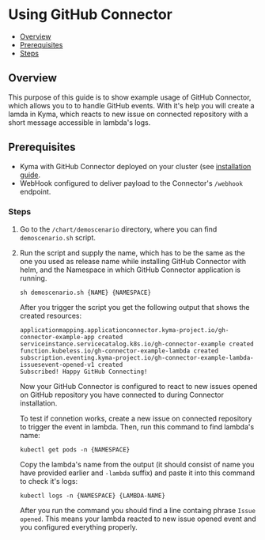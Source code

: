 # Using GitHub Connector <!-- omit in toc -->

- [Overview](#overview)
- [Prerequisites](#prerequisites)
- [Steps](#steps)

## Overview

This purpose of this guide is to show example usage of GitHub Connector, which allows you to to handle GitHub events. With it's help you will create a lamda in Kyma, which reacts to new issue on connected repository with a short message accessible in lambda's logs. 


## Prerequisites

- Kyma with GitHub Connector deployed on your cluster (see [installation guide](/chart/githubconnector/README.md).
- WebHook configured to deliver payload to the Connector's `/webhook` endpoint.


### Steps

1. Go to the `/chart/demoscenario` directory, where you can find `demoscenario.sh` script.

2. Run the script and supply the name, which has to be the same as the one you used as release name while installing GitHub Connector with helm, and the Namespace in which GitHub Connector application is running.

   ```shell
   sh demoscenario.sh {NAME} {NAMESPACE}
   ```

   After you trigger the script you get the following output that shows the created resources:

   ```
   applicationmapping.applicationconnector.kyma-project.io/gh-connector-example-app created
   serviceinstance.servicecatalog.k8s.io/gh-connector-example created
   function.kubeless.io/gh-connector-example-lambda created
   subscription.eventing.kyma-project.io/gh-connector-example-lambda-issuesevent-opened-v1 created
   Subscribed! Happy GitHub Connecting!
   ```

   Now your GitHub Connector is configured to react to new issues opened on GitHub repository you have connected to during Connector installation.

   To test if connetion works, create a new issue on connected repository to trigger the event in lambda. Then, run this command to find lambda's name:

   `kubectl get pods -n {NAMESPACE}`

   Copy the lambda's name from the output (it should consist of name you have provided earlier and `-lambda` suffix) and paste it into this command to check it's logs:

   `kubectl logs -n {NAMESPACE} {LAMBDA-NAME}`

   After you run the command you should find a line containg phrase `Issue opened`. This means your lambda reacted to new issue opened event and you configured everything properly. 



